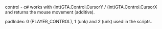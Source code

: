 control - c# works with (int)GTA.Control.CursorY / (int)GTA.Control.CursorX and returns the mouse movement (additive).

padIndex: 0 (PLAYER_CONTROL), 1 (unk) and 2 (unk) used in the scripts.
